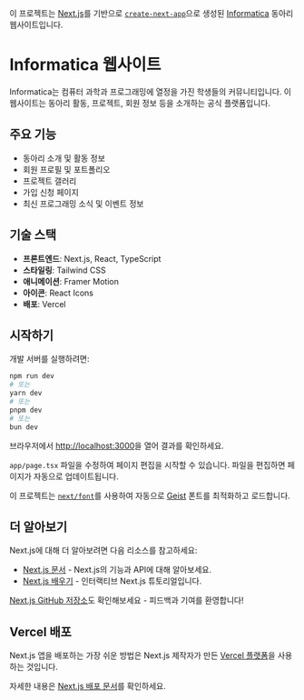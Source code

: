 이 프로젝트는 [Next.js](https://nextjs.org)를 기반으로 [`create-next-app`](https://nextjs.org/docs/app/api-reference/cli/create-next-app)으로 생성된 [Informatica](https://github.com/Informatica) 동아리 웹사이트입니다.

# Informatica 웹사이트

Informatica는 컴퓨터 과학과 프로그래밍에 열정을 가진 학생들의 커뮤니티입니다. 이 웹사이트는 동아리 활동, 프로젝트, 회원 정보 등을 소개하는 공식 플랫폼입니다.

## 주요 기능

- 동아리 소개 및 활동 정보
- 회원 프로필 및 포트폴리오
- 프로젝트 갤러리
- 가입 신청 페이지
- 최신 프로그래밍 소식 및 이벤트 정보

## 기술 스택

- **프론트엔드**: Next.js, React, TypeScript
- **스타일링**: Tailwind CSS
- **애니메이션**: Framer Motion
- **아이콘**: React Icons
- **배포**: Vercel

## 시작하기

개발 서버를 실행하려면:

```bash
npm run dev
# 또는
yarn dev
# 또는
pnpm dev
# 또는
bun dev
```

브라우저에서 [http://localhost:3000](http://localhost:3000)을 열어 결과를 확인하세요.

`app/page.tsx` 파일을 수정하여 페이지 편집을 시작할 수 있습니다. 파일을 편집하면 페이지가 자동으로 업데이트됩니다.

이 프로젝트는 [`next/font`](https://nextjs.org/docs/app/building-your-application/optimizing/fonts)를 사용하여 자동으로 [Geist](https://vercel.com/font) 폰트를 최적화하고 로드합니다.

## 더 알아보기

Next.js에 대해 더 알아보려면 다음 리소스를 참고하세요:

- [Next.js 문서](https://nextjs.org/docs) - Next.js의 기능과 API에 대해 알아보세요.
- [Next.js 배우기](https://nextjs.org/learn) - 인터랙티브 Next.js 튜토리얼입니다.

[Next.js GitHub 저장소](https://github.com/vercel/next.js)도 확인해보세요 - 피드백과 기여를 환영합니다!

## Vercel 배포

Next.js 앱을 배포하는 가장 쉬운 방법은 Next.js 제작자가 만든 [Vercel 플랫폼](https://vercel.com/new?utm_medium=default-template&filter=next.js&utm_source=create-next-app&utm_campaign=create-next-app-readme)을 사용하는 것입니다.

자세한 내용은 [Next.js 배포 문서](https://nextjs.org/docs/app/building-your-application/deploying)를 확인하세요.